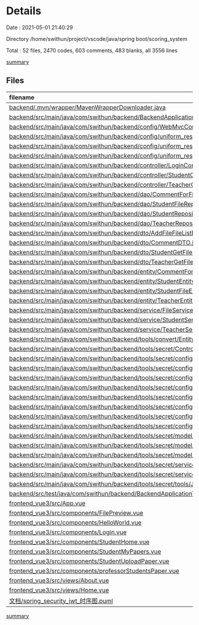 # Details

Date : 2021-05-01 21:40:29

Directory /home/swithun/project/vscode/java/spring boot/scoring_system

Total : 52 files,  2470 codes, 603 comments, 483 blanks, all 3556 lines

[summary](results.md)

## Files
| filename | language | code | comment | blank | total |
| :--- | :--- | ---: | ---: | ---: | ---: |
| [backend/.mvn/wrapper/MavenWrapperDownloader.java](/backend/.mvn/wrapper/MavenWrapperDownloader.java) | java | 76 | 31 | 11 | 118 |
| [backend/src/main/java/com/swithun/backend/BackendApplication.java](/backend/src/main/java/com/swithun/backend/BackendApplication.java) | java | 9 | 9 | 4 | 22 |
| [backend/src/main/java/com/swithun/backend/config/WebMvcConfiguration.java](/backend/src/main/java/com/swithun/backend/config/WebMvcConfiguration.java) | java | 14 | 0 | 6 | 20 |
| [backend/src/main/java/com/swithun/backend/config/uniform_response/CommonStatusCodeEnum.java](/backend/src/main/java/com/swithun/backend/config/uniform_response/CommonStatusCodeEnum.java) | java | 23 | 0 | 9 | 32 |
| [backend/src/main/java/com/swithun/backend/config/uniform_response/CustomResponseBodyAdvice.java](/backend/src/main/java/com/swithun/backend/config/uniform_response/CustomResponseBodyAdvice.java) | java | 29 | 9 | 6 | 44 |
| [backend/src/main/java/com/swithun/backend/config/uniform_response/UnifiedResponsor.java](/backend/src/main/java/com/swithun/backend/config/uniform_response/UnifiedResponsor.java) | java | 74 | 27 | 17 | 118 |
| [backend/src/main/java/com/swithun/backend/controller/LoginController.java](/backend/src/main/java/com/swithun/backend/controller/LoginController.java) | java | 27 | 9 | 8 | 44 |
| [backend/src/main/java/com/swithun/backend/controller/StudentController.java](/backend/src/main/java/com/swithun/backend/controller/StudentController.java) | java | 52 | 37 | 16 | 105 |
| [backend/src/main/java/com/swithun/backend/controller/TeacherController.java](/backend/src/main/java/com/swithun/backend/controller/TeacherController.java) | java | 82 | 14 | 21 | 117 |
| [backend/src/main/java/com/swithun/backend/dao/CommentForFileRepository.java](/backend/src/main/java/com/swithun/backend/dao/CommentForFileRepository.java) | java | 12 | 9 | 5 | 26 |
| [backend/src/main/java/com/swithun/backend/dao/StudentFileRepository.java](/backend/src/main/java/com/swithun/backend/dao/StudentFileRepository.java) | java | 13 | 9 | 5 | 27 |
| [backend/src/main/java/com/swithun/backend/dao/StudentRepository.java](/backend/src/main/java/com/swithun/backend/dao/StudentRepository.java) | java | 8 | 9 | 4 | 21 |
| [backend/src/main/java/com/swithun/backend/dao/TeacherRepository.java](/backend/src/main/java/com/swithun/backend/dao/TeacherRepository.java) | java | 8 | 9 | 3 | 20 |
| [backend/src/main/java/com/swithun/backend/dto/AddFileFileListDTO.java](/backend/src/main/java/com/swithun/backend/dto/AddFileFileListDTO.java) | java | 23 | 18 | 3 | 44 |
| [backend/src/main/java/com/swithun/backend/dto/CommentDTO.java](/backend/src/main/java/com/swithun/backend/dto/CommentDTO.java) | java | 56 | 9 | 3 | 68 |
| [backend/src/main/java/com/swithun/backend/dto/StudentGetFileListDTO.java](/backend/src/main/java/com/swithun/backend/dto/StudentGetFileListDTO.java) | java | 31 | 9 | 1 | 41 |
| [backend/src/main/java/com/swithun/backend/dto/TeacherGetFileListDTO.java](/backend/src/main/java/com/swithun/backend/dto/TeacherGetFileListDTO.java) | java | 45 | 9 | 13 | 67 |
| [backend/src/main/java/com/swithun/backend/entity/CommentForFileEntity.java](/backend/src/main/java/com/swithun/backend/entity/CommentForFileEntity.java) | java | 92 | 0 | 23 | 115 |
| [backend/src/main/java/com/swithun/backend/entity/StudentEntity.java](/backend/src/main/java/com/swithun/backend/entity/StudentEntity.java) | java | 86 | 9 | 21 | 116 |
| [backend/src/main/java/com/swithun/backend/entity/StudentFileEntity.java](/backend/src/main/java/com/swithun/backend/entity/StudentFileEntity.java) | java | 102 | 9 | 25 | 136 |
| [backend/src/main/java/com/swithun/backend/entity/TeacherEntity.java](/backend/src/main/java/com/swithun/backend/entity/TeacherEntity.java) | java | 78 | 9 | 20 | 107 |
| [backend/src/main/java/com/swithun/backend/service/FileService.java](/backend/src/main/java/com/swithun/backend/service/FileService.java) | java | 38 | 21 | 12 | 71 |
| [backend/src/main/java/com/swithun/backend/service/StudentService.java](/backend/src/main/java/com/swithun/backend/service/StudentService.java) | java | 52 | 33 | 10 | 95 |
| [backend/src/main/java/com/swithun/backend/service/TeacherService.java](/backend/src/main/java/com/swithun/backend/service/TeacherService.java) | java | 72 | 33 | 17 | 122 |
| [backend/src/main/java/com/swithun/backend/tools/convert/Entity2DTO.java](/backend/src/main/java/com/swithun/backend/tools/convert/Entity2DTO.java) | java | 26 | 12 | 4 | 42 |
| [backend/src/main/java/com/swithun/backend/tools/secret/Controller/JwtAuthenticationController.java](/backend/src/main/java/com/swithun/backend/tools/secret/Controller/JwtAuthenticationController.java) | java | 67 | 15 | 14 | 96 |
| [backend/src/main/java/com/swithun/backend/tools/secret/config/DaoAutenticationProvider/StudentDaoAutenticationProvider.java](/backend/src/main/java/com/swithun/backend/tools/secret/config/DaoAutenticationProvider/StudentDaoAutenticationProvider.java) | java | 24 | 26 | 8 | 58 |
| [backend/src/main/java/com/swithun/backend/tools/secret/config/DaoAutenticationProvider/TeacherDaoAutenticationProvider.java](/backend/src/main/java/com/swithun/backend/tools/secret/config/DaoAutenticationProvider/TeacherDaoAutenticationProvider.java) | java | 24 | 26 | 8 | 58 |
| [backend/src/main/java/com/swithun/backend/tools/secret/config/JwtAuthenticationEntryPoint.java](/backend/src/main/java/com/swithun/backend/tools/secret/config/JwtAuthenticationEntryPoint.java) | java | 17 | 9 | 8 | 34 |
| [backend/src/main/java/com/swithun/backend/tools/secret/config/JwtRequestFilter.java](/backend/src/main/java/com/swithun/backend/tools/secret/config/JwtRequestFilter.java) | java | 84 | 18 | 23 | 125 |
| [backend/src/main/java/com/swithun/backend/tools/secret/config/MyAuthenticationSuccessHandler.java](/backend/src/main/java/com/swithun/backend/tools/secret/config/MyAuthenticationSuccessHandler.java) | java | 24 | 9 | 7 | 40 |
| [backend/src/main/java/com/swithun/backend/tools/secret/config/UsernamePasswordAuthenticationToken/StudentUsernamePasswordAuthenticationToken.java](/backend/src/main/java/com/swithun/backend/tools/secret/config/UsernamePasswordAuthenticationToken/StudentUsernamePasswordAuthenticationToken.java) | java | 7 | 9 | 5 | 21 |
| [backend/src/main/java/com/swithun/backend/tools/secret/config/UsernamePasswordAuthenticationToken/TeacherUsernamePasswordAutenticationToken.java](/backend/src/main/java/com/swithun/backend/tools/secret/config/UsernamePasswordAuthenticationToken/TeacherUsernamePasswordAutenticationToken.java) | java | 7 | 9 | 5 | 21 |
| [backend/src/main/java/com/swithun/backend/tools/secret/config/WebSecurityConfig.java](/backend/src/main/java/com/swithun/backend/tools/secret/config/WebSecurityConfig.java) | java | 70 | 52 | 27 | 149 |
| [backend/src/main/java/com/swithun/backend/tools/secret/model/JwtRequest.java](/backend/src/main/java/com/swithun/backend/tools/secret/model/JwtRequest.java) | java | 34 | 10 | 13 | 57 |
| [backend/src/main/java/com/swithun/backend/tools/secret/model/JwtResponse.java](/backend/src/main/java/com/swithun/backend/tools/secret/model/JwtResponse.java) | java | 12 | 0 | 5 | 17 |
| [backend/src/main/java/com/swithun/backend/tools/secret/model/UserDTO.java](/backend/src/main/java/com/swithun/backend/tools/secret/model/UserDTO.java) | java | 24 | 9 | 8 | 41 |
| [backend/src/main/java/com/swithun/backend/tools/secret/services/JwtStudentUserDetailsService.java](/backend/src/main/java/com/swithun/backend/tools/secret/services/JwtStudentUserDetailsService.java) | java | 35 | 29 | 10 | 74 |
| [backend/src/main/java/com/swithun/backend/tools/secret/services/JwtTeacherUserDetailsService.java](/backend/src/main/java/com/swithun/backend/tools/secret/services/JwtTeacherUserDetailsService.java) | java | 35 | 11 | 7 | 53 |
| [backend/src/main/java/com/swithun/backend/tools/secret/tools/JwtTokenUtil.java](/backend/src/main/java/com/swithun/backend/tools/secret/tools/JwtTokenUtil.java) | java | 69 | 21 | 17 | 107 |
| [backend/src/test/java/com/swithun/backend/BackendApplicationTests.java](/backend/src/test/java/com/swithun/backend/BackendApplicationTests.java) | java | 9 | 0 | 5 | 14 |
| [frontend_vue3/src/App.vue](/frontend_vue3/src/App.vue) | Vue | 26 | 0 | 4 | 30 |
| [frontend_vue3/src/components/FilePreview.vue](/frontend_vue3/src/components/FilePreview.vue) | Vue | 37 | 0 | 3 | 40 |
| [frontend_vue3/src/components/HelloWorld.vue](/frontend_vue3/src/components/HelloWorld.vue) | Vue | 57 | 0 | 3 | 60 |
| [frontend_vue3/src/components/Login.vue](/frontend_vue3/src/components/Login.vue) | Vue | 92 | 2 | 5 | 99 |
| [frontend_vue3/src/components/StudentHome.vue](/frontend_vue3/src/components/StudentHome.vue) | Vue | 116 | 2 | 12 | 130 |
| [frontend_vue3/src/components/StudentMyPapers.vue](/frontend_vue3/src/components/StudentMyPapers.vue) | Vue | 147 | 1 | 5 | 153 |
| [frontend_vue3/src/components/StudentUploadPaper.vue](/frontend_vue3/src/components/StudentUploadPaper.vue) | Vue | 111 | 1 | 4 | 116 |
| [frontend_vue3/src/components/professorStudentsPaper.vue](/frontend_vue3/src/components/professorStudentsPaper.vue) | Vue | 166 | 0 | 6 | 172 |
| [frontend_vue3/src/views/About.vue](/frontend_vue3/src/views/About.vue) | Vue | 5 | 0 | 1 | 6 |
| [frontend_vue3/src/views/Home.vue](/frontend_vue3/src/views/Home.vue) | Vue | 15 | 1 | 3 | 19 |
| [文档/spring_security_jwt_时序图.puml](/文档/spring_security_jwt_时序图.puml) | PlantUML | 28 | 0 | 0 | 28 |

[summary](results.md)